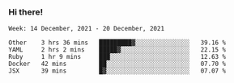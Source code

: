### Hi there!

<!--START_SECTION:waka-->
```text
Week: 14 December, 2021 - 20 December, 2021

Other    3 hrs 36 mins   █████████▓░░░░░░░░░░░░░░░   39.16 % 
YAML     2 hrs 2 mins    █████▓░░░░░░░░░░░░░░░░░░░   22.15 % 
Ruby     1 hr 9 mins     ███░░░░░░░░░░░░░░░░░░░░░░   12.63 % 
Docker   42 mins         ██░░░░░░░░░░░░░░░░░░░░░░░   07.70 % 
JSX      39 mins         █▓░░░░░░░░░░░░░░░░░░░░░░░   07.07 % 
```
<!--END_SECTION:waka-->
